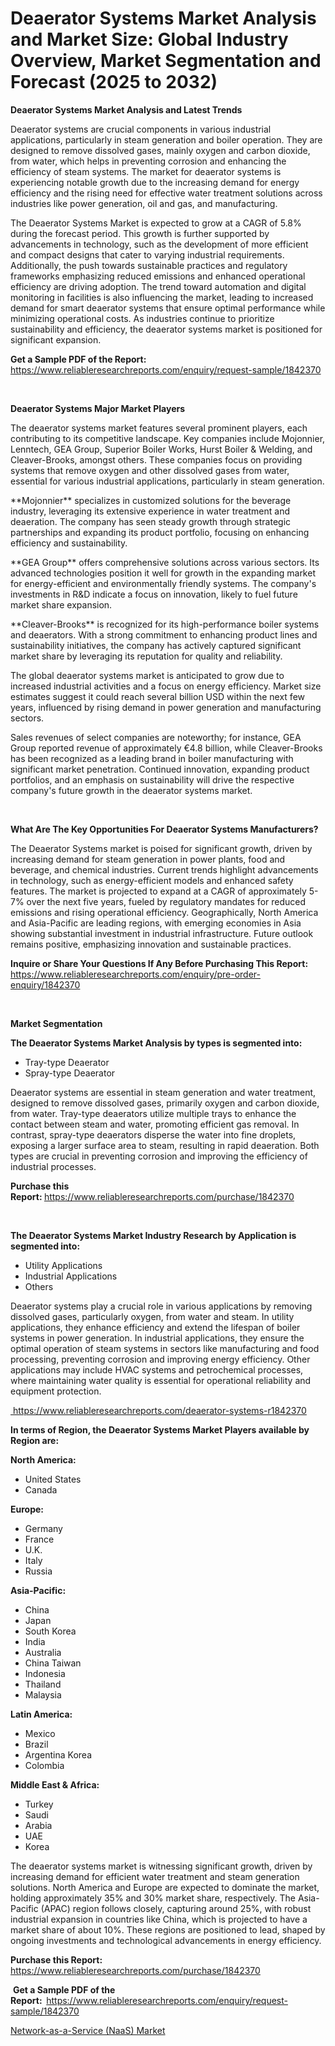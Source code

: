 <p><h1>Deaerator Systems Market Analysis and Market Size: Global Industry Overview, Market Segmentation and Forecast (2025 to 2032)</h1></p><p><strong>Deaerator Systems Market Analysis and Latest Trends</strong></p>
<p><p>Deaerator systems are crucial components in various industrial applications, particularly in steam generation and boiler operation. They are designed to remove dissolved gases, mainly oxygen and carbon dioxide, from water, which helps in preventing corrosion and enhancing the efficiency of steam systems. The market for deaerator systems is experiencing notable growth due to the increasing demand for energy efficiency and the rising need for effective water treatment solutions across industries like power generation, oil and gas, and manufacturing.</p><p>The Deaerator Systems Market is expected to grow at a CAGR of 5.8% during the forecast period. This growth is further supported by advancements in technology, such as the development of more efficient and compact designs that cater to varying industrial requirements. Additionally, the push towards sustainable practices and regulatory frameworks emphasizing reduced emissions and enhanced operational efficiency are driving adoption. The trend toward automation and digital monitoring in facilities is also influencing the market, leading to increased demand for smart deaerator systems that ensure optimal performance while minimizing operational costs. As industries continue to prioritize sustainability and efficiency, the deaerator systems market is positioned for significant expansion.</p></p>
<p><strong>Get a Sample PDF of the Report:&nbsp;</strong> <a href="https://www.reliableresearchreports.com/enquiry/request-sample/1842370?utm_campaign=3325&utm_medium=2&utm_source=Github&utm_content=ia&utm_term=26032025&utm_id=deaerator-systems">https://www.reliableresearchreports.com/enquiry/request-sample/1842370</a></p>
<p>&nbsp;</p>
<p><strong>Deaerator Systems Major Market Players</strong></p>
<p><p>The deaerator systems market features several prominent players, each contributing to its competitive landscape. Key companies include Mojonnier, Lenntech, GEA Group, Superior Boiler Works, Hurst Boiler & Welding, and Cleaver-Brooks, amongst others. These companies focus on providing systems that remove oxygen and other dissolved gases from water, essential for various industrial applications, particularly in steam generation.</p><p>**Mojonnier** specializes in customized solutions for the beverage industry, leveraging its extensive experience in water treatment and deaeration. The company has seen steady growth through strategic partnerships and expanding its product portfolio, focusing on enhancing efficiency and sustainability.</p><p>**GEA Group** offers comprehensive solutions across various sectors. Its advanced technologies position it well for growth in the expanding market for energy-efficient and environmentally friendly systems. The company's investments in R&D indicate a focus on innovation, likely to fuel future market share expansion.</p><p>**Cleaver-Brooks** is recognized for its high-performance boiler systems and deaerators. With a strong commitment to enhancing product lines and sustainability initiatives, the company has actively captured significant market share by leveraging its reputation for quality and reliability.</p><p>The global deaerator systems market is anticipated to grow due to increased industrial activities and a focus on energy efficiency. Market size estimates suggest it could reach several billion USD within the next few years, influenced by rising demand in power generation and manufacturing sectors.</p><p>Sales revenues of select companies are noteworthy; for instance, GEA Group reported revenue of approximately €4.8 billion, while Cleaver-Brooks has been recognized as a leading brand in boiler manufacturing with significant market penetration. Continued innovation, expanding product portfolios, and an emphasis on sustainability will drive the respective company's future growth in the deaerator systems market.</p></p>
<p>&nbsp;</p>
<p><strong>What Are The Key Opportunities For Deaerator Systems Manufacturers?</strong></p>
<p><p>The Deaerator Systems market is poised for significant growth, driven by increasing demand for steam generation in power plants, food and beverage, and chemical industries. Current trends highlight advancements in technology, such as energy-efficient models and enhanced safety features. The market is projected to expand at a CAGR of approximately 5-7% over the next five years, fueled by regulatory mandates for reduced emissions and rising operational efficiency. Geographically, North America and Asia-Pacific are leading regions, with emerging economies in Asia showing substantial investment in industrial infrastructure. Future outlook remains positive, emphasizing innovation and sustainable practices.</p></p>
<p><strong>Inquire or Share Your Questions If Any Before Purchasing This Report:</strong> <a href="https://www.reliableresearchreports.com/enquiry/pre-order-enquiry/1842370?utm_campaign=3325&utm_medium=2&utm_source=Github&utm_content=ia&utm_term=26032025&utm_id=deaerator-systems">https://www.reliableresearchreports.com/enquiry/pre-order-enquiry/1842370</a></p>
<p>&nbsp;</p>
<p><strong>Market Segmentation</strong></p>
<p><strong>The Deaerator Systems Market Analysis by types is segmented into:</strong></p>
<p><ul><li>Tray-type Deaerator</li><li>Spray-type Deaerator</li></ul></p>
<p><p>Deaerator systems are essential in steam generation and water treatment, designed to remove dissolved gases, primarily oxygen and carbon dioxide, from water. Tray-type deaerators utilize multiple trays to enhance the contact between steam and water, promoting efficient gas removal. In contrast, spray-type deaerators disperse the water into fine droplets, exposing a larger surface area to steam, resulting in rapid deaeration. Both types are crucial in preventing corrosion and improving the efficiency of industrial processes.</p></p>
<p><strong>Purchase this Report:&nbsp;</strong><a href="https://www.reliableresearchreports.com/purchase/1842370?utm_campaign=3325&utm_medium=2&utm_source=Github&utm_content=ia&utm_term=26032025&utm_id=deaerator-systems">https://www.reliableresearchreports.com/purchase/1842370</a></p>
<p>&nbsp;</p>
<p><strong>The Deaerator Systems Market Industry Research by Application is segmented into:</strong></p>
<p><ul><li>Utility Applications</li><li>Industrial Applications</li><li>Others</li></ul></p>
<p><p>Deaerator systems play a crucial role in various applications by removing dissolved gases, particularly oxygen, from water and steam. In utility applications, they enhance efficiency and extend the lifespan of boiler systems in power generation. In industrial applications, they ensure the optimal operation of steam systems in sectors like manufacturing and food processing, preventing corrosion and improving energy efficiency. Other applications may include HVAC systems and petrochemical processes, where maintaining water quality is essential for operational reliability and equipment protection.</p></p>
<p><a href="https://www.reliableresearchreports.com/deaerator-systems-r1842370?utm_campaign=3325&utm_medium=2&utm_source=Github&utm_content=ia&utm_term=26032025&utm_id=deaerator-systems">&nbsp;https://www.reliableresearchreports.com/deaerator-systems-r1842370</a></p>
<p><strong>In terms of Region, the Deaerator Systems Market Players available by Region are:</strong></p>
<p>
    <p> <strong> North America: </strong>
        <ul>
            <li>United States</li>
            <li>Canada</li>
        </ul>
        </p> 
    <p> <strong> Europe: </strong>
        <ul>
            <li>Germany</li>
            <li>France</li>
            <li>U.K.</li>
            <li>Italy</li>
            <li>Russia</li>
        </ul>
        </p> 
    <p> <strong> Asia-Pacific: </strong>
        <ul>
            <li>China</li>
            <li>Japan</li>
            <li>South Korea</li>
            <li>India</li>
            <li>Australia</li>
            <li>China Taiwan</li>
            <li>Indonesia</li>
            <li>Thailand</li>
            <li>Malaysia</li>
        </ul>
        </p> 
    <p> <strong> Latin America: </strong>
        <ul>
            <li>Mexico</li>
            <li>Brazil</li>
            <li>Argentina Korea</li>
            <li>Colombia</li>
        </ul>
        </p> 
    <p> <strong> Middle East & Africa: </strong>
        <ul>
            <li>Turkey</li>
            <li>Saudi</li>
            <li>Arabia</li>
            <li>UAE</li>
            <li>Korea</li>
        </ul>
    </p>
    </p>
<p><p>The deaerator systems market is witnessing significant growth, driven by increasing demand for efficient water treatment and steam generation solutions. North America and Europe are expected to dominate the market, holding approximately 35% and 30% market share, respectively. The Asia-Pacific (APAC) region follows closely, capturing around 25%, with robust industrial expansion in countries like China, which is projected to have a market share of about 10%. These regions are positioned to lead, shaped by ongoing investments and technological advancements in energy efficiency.</p></p>
<p><strong>Purchase this Report: </strong><a href="https://www.reliableresearchreports.com/purchase/1842370?utm_campaign=3325&utm_medium=2&utm_source=Github&utm_content=ia&utm_term=26032025&utm_id=deaerator-systems">https://www.reliableresearchreports.com/purchase/1842370</a></p>
<p>&nbsp;<strong>Get a Sample PDF of the Report:&nbsp;&nbsp;</strong><a href="https://www.reliableresearchreports.com/enquiry/request-sample/1842370?utm_campaign=3325&utm_medium=2&utm_source=Github&utm_content=ia&utm_term=26032025&utm_id=deaerator-systems">https://www.reliableresearchreports.com/enquiry/request-sample/1842370</a></p>
<p><strong></strong></p>
<p><p><a href="https://github.com/anggigpps/Market-Research-Report-List-1/blob/main/network-as-a-service-naas-market.md?utm_campaign=3325&utm_medium=2&utm_source=Github&utm_content=ia&utm_term=26032025&utm_id=deaerator-systems">Network-as-a-Service (NaaS) Market</a></p></p>